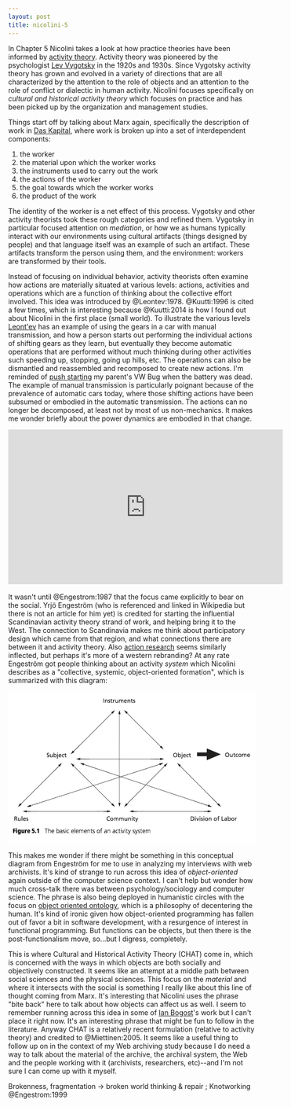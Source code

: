 ```yaml
---
layout: post
title: nicolini-5
---
```


In Chapter 5 Nicolini takes a look at how practice theories have been informed
by [activity theory]. Activity theory was pioneered by the psychologist [Lev
Vygotsky] in the 1920s and 1930s. Since Vygotsky activity theory has grown and
evolved in a variety of directions that are all characterized by the attention
to the role of objects and an attention to the role of conflict or dialectic in
human activity. Nicolini focuses specifically on *cultural and historical
activity theory* which focuses on practice and has been picked up by the
organization and management studies.

Things start off by talking about Marx again, specifically the description of
work in [Das Kapital], where work is broken up into a set of interdependent
components:

1. the worker
2. the material upon which the worker works
3. the instruments used to carry out the work
4. the actions of the worker
5. the goal towards which the worker works
6. the product of the work

The identity of the worker is a net effect of this process. Vygotsky and other
activity theorists took these rough categories and refined them. Vygotsky in
particular focused attention on *mediation*, or how we as humans typically
interact with our environments using cultural artifacts (things designed by
people) and that language itself was an example of such an artifact. These
artifacts transform the person using them, and the environment: workers are
transformed by their tools.

Instead of focusing on individual behavior, activity theorists often examine how
actions are materially situated at various levels: actions, activities and
operations which are a function of thinking about the collective effort
involved. This idea was introduced by @Leontev:1978. @Kuutti:1996 is cited a few
times, which is interesting because @Kuutti:2014 is how I found out about
Nicolini in the first place (small world).  To illustrate the various levels
[Leont'ev] has an example of using the gears in a car with manual transmission,
and how a person starts out performing the individual actions of shifting gears
as they learn, but eventually they become automatic operations that are
performed without much thinking during other activities such speeding up,
stopping, going up hills, etc. The operations can also be dismantled and
reassembled and recomposed to create new actions. I'm reminded of [push
starting] my parent's VW Bug when the battery was dead. The example of manual
transmission is particularly poignant because of the prevalence of automatic
cars today, where those shifting actions have been subsumed or embodied in the
automatic transmission. The actions can no longer be decomposed, at least not by
most of us non-mechanics. It makes me wonder briefly about the power dynamics
are embodied in that change.

<iframe width="560" height="315" src="https://www.youtube.com/embed/5C5M8hhVvjM"
frameborder="0" allowfullscreen></iframe>

It wasn't until @Engestrom:1987 that the focus came explicitly to bear on the
social. Yrjö Engeström (who is referenced and linked in Wikipedia but there is
not an article for him yet) is credited for starting the influential
Scandinavian activity theory strand of work, and helping bring it to the West.
The connection to Scandinavia makes me think about participatory design which
came from that region, and what connections there are between it and activity 
theory. Also [action research] seems similarly inflected, but perhaps it's more
of a western rebranding? At any rate Engeström got people thinking about an
activity *system* which Nicolini describes as a "collective, systemic,
object-oriented formation", which is summarized with this diagram:

<img src="/images/engestrom.png" class="img-responsive" />

This makes me wonder if there might be something in this conceptual diagram 
from Engeström for me to use in analyzing my interviews with web archivists.
It's kind of strange to run across this idea of *object-oriented* again outside
of the computer science context. I can't help but wonder how much cross-talk
there was between psychology/sociology and computer science. The phrase is also
being deployed in humanistic circles with the focus on [object oriented
ontology], which is a philosophy of decentering the human. It's kind of ironic
given how object-oriented programming has fallen out of favor a bit in software
development, with a resurgence of interest in functional programming. But
functions can be objects, but then there is the post-functionalism move, 
so...but I digress, completely.

This is where Cultural and Historical Activity Theory (CHAT) come in, which is
concerned with the ways in which objects are both socially and objectively
constructed. It seems like an attempt at a middle path between social sciences
and the physical sciences. This focus on the *material* and where it intersects
with the social is something I really like about this line of thought coming
from Marx. It's interesting that Nicolini uses the phrase "bite back" here to
talk about how objects can affect us as well. I seem to remember running across
this idea in some of [Ian Bogost]'s work but I can't place it right now. It's an
interesting phrase that might be fun to follow in the literature. Anyway CHAT is
a relatively recent formulation (relative to activity theory) and credited to
@Miettinen:2005. It seems like a useful thing to follow up on in the context of
my Web archiving study because I do need a way to talk about the material of the
archive, the archival system, the Web and the people working with it
(archivists, researchers, etc)--and I'm not sure I can come up with it myself.

Brokenness, fragmentation -> broken world thinking & repair ; Knotworking
@Engestrom:1999

[Activity Theory]: https://en.wikipedia.org/wiki/Activity_theory 
[Lev Vygotsky]: https://en.wikipedia.org/wiki/Lev_Vygotsky
[Leont'ev]: https://en.wikipedia.org/wiki/Aleksei_N._Leontiev
[push starting]: https://www.youtube.com/watch?v=5C5M8hhVvjM
[Yrjö Engeström]: https://en.wikipedia.org/w/index.php?title=Yrj%C3%B6_Engestr%C3%B6m&action=edit&redlink=1
[object oriented ontology]: https://en.wikipedia.org/wiki/Object-oriented_ontology
[action research]: https://en.wikipedia.org/wiki/Action_research
[Ian Bogost]: https://en.wikipedia.org/wiki/Ian_Bogost
[Das Kapital]: https://en.wikipedia.org/wiki/Capital:_Critique_of_Political_Economy
